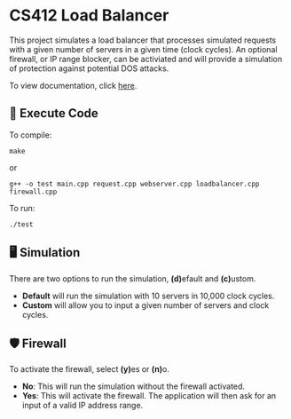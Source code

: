 # CS412 Load Balancer

This project simulates a load balancer that processes simulated requests with a given number of servers in a given time (clock cycles). An optional firewall, or IP range blocker, can be activiated and will provide a simulation of protection against potential DOS attacks.

To view documentation, click [here](https://people.tamu.edu/~vtp283/cs412-proj2/).

## 📃 Execute Code

To compile:

```
make
```

or

```
g++ -o test main.cpp request.cpp webserver.cpp loadbalancer.cpp firewall.cpp
```

To run:

```
./test
```

## 🖥️ Simulation

There are two options to run the simulation, <b>(d)</b>efault and <b>(c)</b>ustom.

-   <b>Default</b> will run the simulation with 10 servers in 10,000 clock cycles.
-   <b>Custom</b> will allow you to input a given number of servers and clock cycles.

## 🛡️ Firewall

To activate the firewall, select <b>(y)</b>es or <b>(n)</b>o.

-   <b>No</b>: This will run the simulation without the firewall activated.
-   <b>Yes</b>: This will activate the firewall. The application will then ask for an input of a valid IP address range.
